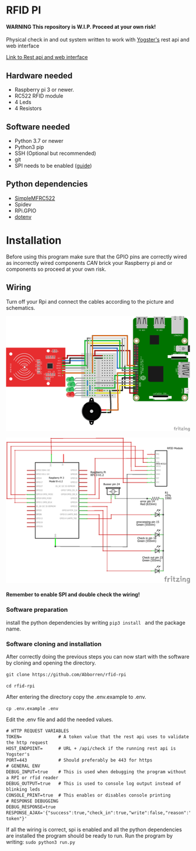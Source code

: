 # RFID PI
#### WARNING This repository is W.I.P. Proceed at your own risk!

Physical check in and out system written to work with [Yogster's](https://github.com/Yogsther) rest api and web interface

[Link to Rest api and web interface](https://github.com/Yogsther/te4-time)

## Hardware needed
- Raspberry pi 3 or newer.
- RC522 RFID module
- 4 Leds
- 4 Resistors
## Software needed
- Python 3.7 or newer
- Python3 pip
- SSH (Optional but recommended)
- git
- SPI needs to be enabled ([guide](https://learn.sparkfun.com/tutorials/raspberry-pi-spi-and-i2c-tutorial/all#spi-on-pi))
## Python dependencies
- [SimpleMFRC522](https://github.com/pimylifeup/MFRC522-python)
- Spidev
- RPi.GPIO
- [dotenv](https://github.com/theskumar/python-dotenv)
# Installation
Before using this program make sure that the GPIO pins are correctly wired as incorrectly wired components *CAN* 
brick your Raspberry pi and or components so proceed at your own risk.

## Wiring
Turn off your Rpi and connect the cables according to the picture and schematics.

![visual image](https://raw.githubusercontent.com/Abborren/rfid-rpi/master/images/visual.png)

![schematics](https://raw.githubusercontent.com/Abborren/rfid-rpi/master/images/schematics.png)


#### Remember to enable SPI and double check the wiring! 
### Software preparation
install the python dependencies by writing ``pip3 install `` and the package name.
### Software cloning and installation
After correctly doing the previous steps you can now start with the software by cloning and opening the directory.

`git clone https://github.com/Abborren/rfid-rpi`

`cd rfid-rpi`

After entering the directory copy the .env.example to .env.

`cp .env.example .env`

Edit the .env file and add the needed values.
```dotenv
# HTTP REQUEST VARIABLES
TOKEN=              # A token value that the rest api uses to validate the http request
HOST_ENDPOINT=      # URL + /api/check if the running rest api is Yogster's
PORT=443            # Should preferably be 443 for https
# GENERAL ENV
DEBUG_INPUT=true    # This is used when debugging the program without a RPI or rfid reader
DEBUG_OUTPUT=true   # This is used to console log output instead of blinking leds
CONSOLE_PRINT=true  # This enables or disables console printing
# RESPONSE DEBUGGING
DEBUG_RESPONSE=true
RESPONSE_AJAX='{"success":true,"check_in":true,"write":false,"reason":"Invalid token"}'
```

If all the wiring is correct, spi is enabled and all the python dependencies are installed the program should be ready to run.
Run the program by writing:
``
sudo python3 run.py
``
